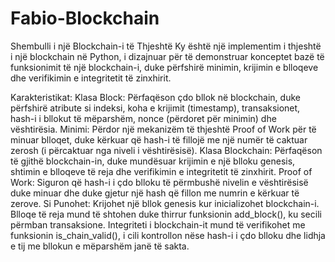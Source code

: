 # Fabio-Blockchain

Shembulli i një Blockchain-i të Thjeshtë
Ky është një implementim i thjeshtë i një blockchain në Python, i dizajnuar për të demonstruar konceptet bazë të funksionimit të një blockchain-i, duke përfshirë minimin, krijimin e blloqeve dhe verifikimin e integritetit të zinxhirit.

Karakteristikat:
Klasa Block: Përfaqëson çdo bllok në blockchain, duke përfshirë atribute si indeksi, koha e krijimit (timestamp), transaksionet, hash-i i bllokut të mëparshëm, nonce (përdoret për minimin) dhe vështirësia.
Minimi: Përdor një mekanizëm të thjeshtë Proof of Work për të minuar blloqet, duke kërkuar që hash-i të fillojë me një numër të caktuar zerosh (i përcaktuar nga niveli i vështirësisë).
Klasa Blockchain: Përfaqëson të gjithë blockchain-in, duke mundësuar krijimin e një blloku genesis, shtimin e blloqeve të reja dhe verifikimin e integritetit të zinxhirit.
Proof of Work: Siguron që hash-i i çdo blloku të përmbushë nivelin e vështirësisë duke minuar dhe duke gjetur një hash që fillon me numrin e kërkuar të zerove.
Si Punohet:
Krijohet një bllok genesis kur inicializohet blockchain-i.
Blloqe të reja mund të shtohen duke thirrur funksionin add_block(), ku secili përmban transaksione.
Integriteti i blockchain-it mund të verifikohet me funksionin is_chain_valid(), i cili kontrollon nëse hash-i i çdo blloku dhe lidhja e tij me bllokun e mëparshëm janë të sakta.
